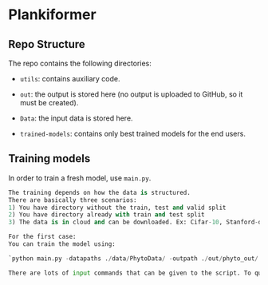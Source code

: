# Plankiformer

## Repo Structure

The repo contains the following directories:

- `utils`: contains auxiliary code.

- `out`: the output is stored here (no output is uploaded to GitHub, so it must be created).

- `Data`: the input data is stored here.

- `trained-models`: contains only best trained models for the end users.


## Training models

In order to train a fresh model, use `main.py`. 

```python
The training depends on how the data is structured.
There are basically three scenarios:
1) You have directory without the train, test and valid split
2) You have directory already with train and test split
3) The data is in cloud and can be downloaded. Ex: Cifar-10, Stanford-dogs data etc.

For the first case:
You can train the model using:

`python main.py -datapaths ./data/PhytoData/ -outpath ./out/phyto_out/ -classifier multi -aug -datakind image -ttkind image -save_data yes -resize_images 1 -L 128 -valid_set yes -test_set yes -dataset_name zoolake -training_data False -epochs 40 -finetune 2 -finetune_epochs 40 -balance_weight yes -batch_size 32 -init_name Init_0`

There are lots of input commands that can be given to the script. To query them, use the `-h` flag (`python main.py -h`). 
